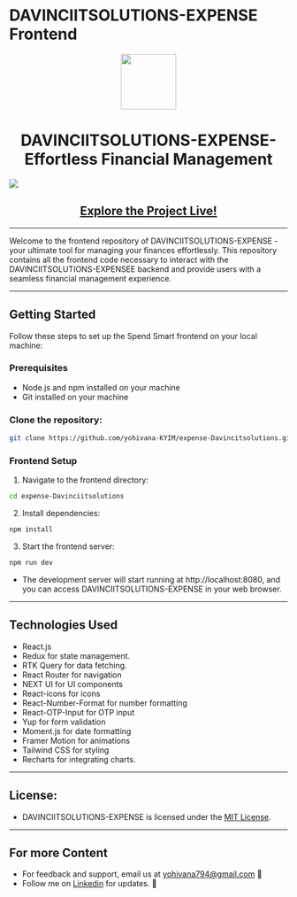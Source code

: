 # DAVINCIITSOLUTIONS-EXPENSE Frontend
<p align="center">
  <img src="expense-Davincitsolutions/tree/main/public/logo.webp" width="100" />
</p>
<h1 align="center">DAVINCIITSOLUTIONS-EXPENSE- Effortless Financial Management</h1>

<img src="expense-Davincitsolutions/src/assets/dashboard.webp" />

<h2 align="center">
  <a href="https://expense-davincitsolutions.onrender.com/">Explore the Project Live!</a>
</h2>

<hr/>
Welcome to the frontend repository of DAVINCIITSOLUTIONS-EXPENSE - your ultimate tool for managing your finances effortlessly. This repository contains all the frontend code necessary to interact with the DAVINCIITSOLUTIONS-EXPENSEE backend and provide users with a seamless financial management experience.

<hr/>

## Getting Started

Follow these steps to set up the Spend Smart frontend on your local machine:

### Prerequisites

- Node.js and npm installed on your machine
- Git installed on your machine

### Clone the repository:

```bash
git clone https://github.com/yohivana-KYIM/expense-Davincitsolutions.git
```

### Frontend Setup

1. Navigate to the frontend directory:

```bash
cd expense-Davinciitsolutions
```

2. Install dependencies:

```bash
npm install
```

3. Start the frontend server:

```bash
npm run dev
```

- The development server will start running at http://localhost:8080, and you can access  DAVINCIITSOLUTIONS-EXPENSE in your web browser.

<hr/>

## Technologies Used

- React.js
- Redux for state management.
- RTK Query for data fetching.
- React Router for navigation
- NEXT UI for UI components
- React-icons for icons
- React-Number-Format for number formatting
- React-OTP-Input for OTP input
- Yup for form validation
- Moment.js for date formatting
- Framer Motion for animations
- Tailwind CSS for styling
- Recharts for integrating charts.

<hr/>

## License:

- DAVINCIITSOLUTIONS-EXPENSE is licensed under the [MIT License](../LICENSE).

<hr/>

## For more Content

- For feedback and support, email us at yohivana794@gmail.com 📧
- Follow me on [Linkedin](https://www.linkedin.com/in/kenmegne-yoh-ivana-marina-a656a92a0/) for updates. 🔗
